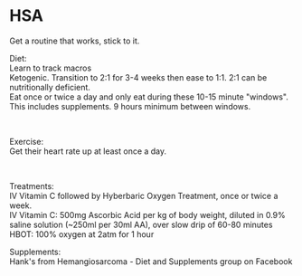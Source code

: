 # HSA

Get a routine that works, stick to it.<br />


Diet: <br />
Learn to track macros <br />
Ketogenic. Transition to 2:1 for 3-4 weeks then ease to 1:1. 2:1 can be nutritionally deficient. <br />
Eat once or twice a day and only eat during these 10-15 minute "windows". This includes supplements. 9 hours minimum between windows. <br />

<br />

Exercise:<br />
Get their heart rate up at least once a day.<br /> 


<br />

Treatments: <br />
IV Vitamin C followed by Hyberbaric Oxygen Treatment, once or twice a week.  <br />
IV Vitamin C: 500mg Ascorbic Acid per kg of body weight, diluted in 0.9% saline solution (~250ml per 30ml AA), over slow drip of 60-80 minutes <br />
HBOT: 100% oxygen at 2atm for 1 hour <br />

Supplements: <br />
Hank's from Hemangiosarcoma - Diet and Supplements group on Facebook


